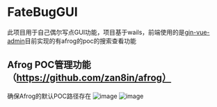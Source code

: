 # FateBugGUI
此项目用于自己偶尔写点GUI功能，项目基于wails，前端使用的是[gin-vue-admin](https://www.gin-vue-admin.com/)目前实现的有afrog的poc的搜索查看功能
## Afrog POC管理功能（https://github.com/zan8in/afrog）
确保Afrog的默认POC路径存在
![image](https://github.com/FateBug403/FateBugGUI/assets/56477107/33937def-20ee-453b-9971-e9a901d95406)
![image](https://github.com/FateBug403/FateBugGUI/assets/56477107/5a2c013f-d43d-4406-a979-a3e6a63293aa)
